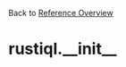 
Back to [Reference Overview](https://github.com/pyrustic/rustiql/blob/master/docs/reference/README.md#readme)

# rustiql.\_\_init\_\_



<br>


